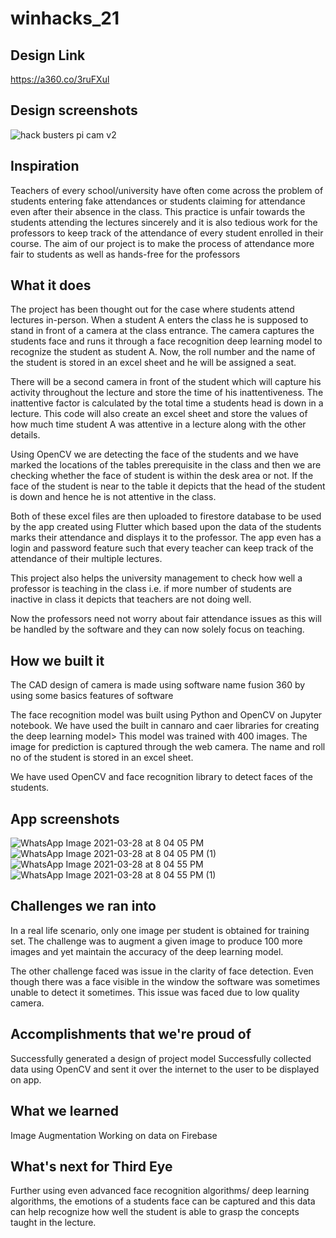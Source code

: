 # winhacks_21
## Design Link
https://a360.co/3ruFXul

## Design screenshots
![hack busters pi cam v2](https://user-images.githubusercontent.com/58786316/112756383-8a539580-9002-11eb-8132-c51748babe0b.png)


## Inspiration
Teachers  of every school/university have often come across the problem of students entering fake attendances or students claiming for attendance even after their absence in the class. 
This practice is unfair towards the students attending the lectures sincerely and it is also tedious work for the professors to keep track of the attendance of every student enrolled in their course.
The aim of our project is to make the process of attendance more fair to students as well as hands-free for the  professors

## What it does
The project has been thought out for the case where students attend lectures in-person.
When a student A enters the class he is supposed to stand in front of  a camera at the class entrance. The camera captures the students face and runs it through a face recognition deep learning model to recognize the student as student A.
Now, the roll number and the name of the student is stored in an excel sheet and he will be assigned a seat.

There will be a second camera in front of the student which will capture his activity throughout the lecture and store the time of his inattentiveness. The inattentive factor is calculated by the total time  a students head is down in a lecture. This code will also create an excel sheet and store the values of how much time student A was attentive in a lecture along with the other details.

Using OpenCV we are detecting the face of the students and we have marked the locations of the tables prerequisite in the class and then we are checking whether the face of student is within the desk area or not.
If the face of the student is near to the table it depicts that the head of the student is down and hence he is not attentive in the class.

Both of these excel files are then uploaded to firestore database to be used by the app created using Flutter which based upon the data of the students marks their attendance and displays it to the professor.
The app even has a login and password feature such that every teacher can keep track of the attendance of their multiple lectures.

This project also helps the university management to check how well a professor is teaching in the class i.e. if more number of students are inactive in class it depicts that teachers are not doing well.

Now the professors need not worry about fair attendance issues as this will be handled by the software and they can now solely focus on teaching.

## How we built it

The CAD design of camera is made using software name fusion 360 by using some basics features of software

The face recognition model was built using Python and OpenCV on Jupyter notebook.
We have used the built in cannaro and caer libraries for creating the deep learning model> This model was trained with 400 images. The image for prediction is captured through the web camera. 
The name and roll no of the student is stored in an excel sheet.

We have used OpenCV and face recognition library to detect faces of the students.

## App screenshots
![WhatsApp Image 2021-03-28 at 8 04 05 PM](https://user-images.githubusercontent.com/58786316/112756169-9c810400-9001-11eb-99cc-3f7555106ad7.jpeg)
![WhatsApp Image 2021-03-28 at 8 04 05 PM (1)](https://user-images.githubusercontent.com/58786316/112756186-b0c50100-9001-11eb-84f4-a4af773177de.jpeg)
![WhatsApp Image 2021-03-28 at 8 04 55 PM](https://user-images.githubusercontent.com/58786316/112756270-0dc0b700-9002-11eb-8fa0-b05aa81f95b1.jpeg)
![WhatsApp Image 2021-03-28 at 8 04 55 PM (1)](https://user-images.githubusercontent.com/58786316/112756279-174a1f00-9002-11eb-85f4-315dbf61a500.jpeg)


## Challenges we ran into
In a real life scenario, only one image per student is obtained for training set. The challenge was to augment a given image to produce 100 more images and yet maintain the accuracy of the deep learning model.

The other challenge faced was issue in the clarity of face detection. Even though there was a face visible in the window the software was sometimes unable to detect it sometimes. This issue was faced due to low quality camera.

## Accomplishments that we're proud of
Successfully generated a design of project model
Successfully collected data using OpenCV and sent it over the internet to the user to be displayed on app.

## What we learned
Image Augmentation
Working on data on Firebase

## What's next for Third Eye
Further using even advanced face recognition algorithms/ deep learning algorithms, the emotions of a students face can be captured and this data can help recognize how well the student is able to grasp the concepts taught in the lecture.
